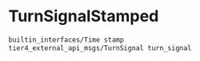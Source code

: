# TurnSignalStamped

```txt
builtin_interfaces/Time stamp
tier4_external_api_msgs/TurnSignal turn_signal
```

